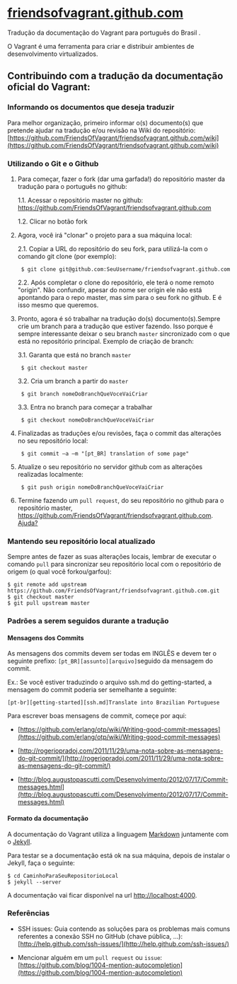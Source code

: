 # [friendsofvagrant.github.com](http://friendsofvagrant.github.com)

Tradução da documentação do Vagrant para português do Brasil .

O Vagrant é uma ferramenta para criar e distribuir ambientes de desenvolvimento
virtualizados.

## Contribuindo com a tradução da documentação oficial do Vagrant:

### Informando os documentos que deseja traduzir

Para melhor organização, primeiro informar o(s) documento(s) que pretende
ajudar na tradução e/ou revisão na Wiki do repositório: [https://github.com/FriendsOfVagrant/friendsofvagrant.github.com/wiki](https://github.com/FriendsOfVagrant/friendsofvagrant.github.com/wiki)

### Utilizando o Git e o Github

1. Para começar, fazer o fork (dar uma garfada!) do repositório master da
tradução para o português no github:

    1.1. Acessar o repositório master no github:
    https://github.com/FriendsOfVagrant/friendsofvagrant.github.com

    1.2. Clicar no botão fork

2. Agora, você irá "clonar" o projeto para a sua máquina local:
   
    2.1. Copiar a URL do repositório do seu fork, para utilizá-la com o
    comando git clone (por exemplo):
        
        $ git clone git@github.com:SeuUsername/friendsofvagrant.github.com

    2.2. Após completar o clone do repositório, ele terá o nome remoto
    "origin". Não confundir, apesar do nome ser origin ele não está apontando
    para o repo master, mas sim para o seu fork no github. E é isso mesmo que
    queremos.

3. Pronto, agora é só trabalhar na tradução do(s) documento(s).Sempre crie um
branch para a tradução que estiver fazendo. Isso porque é sempre interessante
deixar o seu branch `master` sincronizado com o que está no repositório
principal. Exemplo de criação de branch:

    3.1. Garanta que está no branch `master`

        $ git checkout master

    3.2. Cria um branch a partir do `master`

        $ git branch nomeDoBranchQueVoceVaiCriar

    3.3. Entra no branch para começar a trabalhar

        $ git checkout nomeDoBranchQueVoceVaiCriar

4. Finalizadas as traduções e/ou revisões, faça o commit das alterações no seu
repositório local:

        $ git commit –a –m "[pt_BR] translation of some page"

5. Atualize o seu repositório no servidor github com as alterações realizadas
localmente:

        $ git push origin nomeDoBranchQueVoceVaiCriar

6. Termine fazendo um `pull request`, do seu repositório no github para o
repositório master, https://github.com/FriendsOfVagrant/friendsofvagrant.github.com.
[Ajuda?](http://help.github.com/pull-requests/)


### Mantendo seu repositório local atualizado

Sempre antes de fazer as suas alterações locais, lembrar de executar o comando
`pull` para sincronizar seu repositório local com o repositório de origem (o
qual você forkou/garfou):

    $ git remote add upstream https://github.com/FriendsOfVagrant/friendsofvagrant.github.com.git
    $ git checkout master
    $ git pull upstream master


### Padrões a serem seguidos durante a tradução

#### Mensagens dos Commits

As mensagens dos commits devem ser todas em INGLÊS e devem ter o seguinte prefixo:
`[pt_BR][assunto][arquivo]`seguido da mensagem do commit.

Ex.: Se você estiver traduzindo o arquivo ssh.md do getting-started, a mensagem do commit poderia ser semelhante a seguinte:

    [pt-br][getting-started][ssh.md]Translate into Brazilian Portuguese

Para escrever boas mensagens de commit, começe por aqui:

* [https://github.com/erlang/otp/wiki/Writing-good-commit-messages](https://github.com/erlang/otp/wiki/Writing-good-commit-messages)

* [http://rogeriopradoj.com/2011/11/29/uma-nota-sobre-as-mensagens-do-git-commit/](http://rogeriopradoj.com/2011/11/29/uma-nota-sobre-as-mensagens-do-git-commit/)

* [http://blog.augustopascutti.com/Desenvolvimento/2012/07/17/Commit-messages.html](http://blog.augustopascutti.com/Desenvolvimento/2012/07/17/Commit-messages.html)

#### Formato da documentação

A documentação do Vagrant utiliza a linguagem [Markdown](http://daringfireball.net/projects/markdown/)
juntamente com o [Jekyll](http://jekyllrb.com/).

Para testar se a documentação está ok na sua máquina, depois de instalar o
Jekyll, faça o seguinte:
    
    $ cd CaminhoParaSeuRepositorioLocal
    $ jekyll --server

A documentação vai ficar disponível na url [http://localhost:4000](http://localhost:4000).

### Referências

* SSH issues: Guia contendo as soluções para os problemas mais comuns
  referentes a conexão SSH no GitHub (chave pública, ...): [http://help.github.com/ssh-issues/](http://help.github.com/ssh-issues/)

* Mencionar alguém em um ``pull request`` ou ``issue``: [https://github.com/blog/1004-mention-autocompletion](https://github.com/blog/1004-mention-autocompletion)